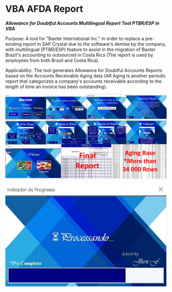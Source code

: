 # VBA AFDA Report

**_Allowance for Doubtful Accounts Multilingual Report Tool PTBR/ESP in VBA_**

Purpose:
A tool for "Baxter International Inc." in order to replace a pre-existing report in SAP Crystal due to the software's demise by the company, with multilingual (PTBR/ESP) feature to assist in the migration of Baxter Brazil's accounting to outsourced in Costa Rica (The report is used by employees from both Brazil and Costa Rica).

Applicability:
The tool generates Allowance for Doubtful Accounts Reports based on the Accounts Receivable Aging data (AR Aging is another periodic report that categorizes a company's accounts receivable according to the length of time an invoice has been outstanding).

<div style="text-align:center"><img src="figures/repository-open-graph.png" /></div>

![](figures/Processando.JPG)
